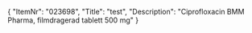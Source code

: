 {
  "ItemNr": "023698",
  "Title": "test",
  "Description": "Ciprofloxacin BMM Pharma, filmdragerad tablett 500 mg"
}